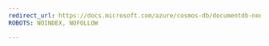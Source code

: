 ```yaml
---
redirect_url: https://docs.microsoft.com/azure/cosmos-db/documentdb-nodejs-get-started
ROBOTS: NOINDEX, NOFOLLOW

---
```

